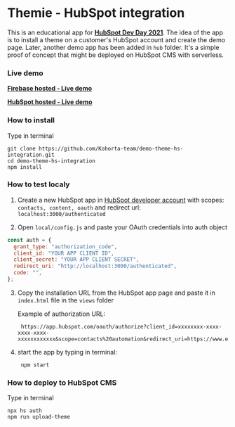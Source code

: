 # Themie - HubSpot integration

This is an educational app for **[HubSpot Dev Day 2021](https://events.hubspot.com/events/details/hubspot-hubspot-global-presents-developer-day-2021/)**. The idea of the app is to install a theme on a customer's HubSpot account and create the demo page.
Later, another demo app has been added in `hub` folder. It's a simple proof of concept that might be deployed on HubSpot CMS with serverless.

### Live demo

**[Firebase hosted - Live demo](https://theme-hs.web.app/)**

**[HubSpot hosted - Live demo](https://theme-loader.kohorta.co/)**

### How to install

Type in terminal

    git clone https://github.com/Kohorta-team/demo-theme-hs-integration.git
    cd demo-theme-hs-integration
    npm install

### How to test localy

1) Create a new HubSpot app in [HubSpot developer account](https://app.hubspot.com/signup/developers) with scopes: `contacts, content, oauth` and redirect url: `localhost:3000/authenticated`

2) Open `local/config.js` and paste your OAuth credentials into auth object

  ```javascript
  const auth = {
    grant_type: "authorization_code",
    client_id: "YOUR APP CLIENT ID",
    client_secret: "YOUR APP CLIENT SECRET",
    redirect_uri: "http://localhost:3000/authenticated",
    code: "",
  }; 
  ```

3) Copy the installation URL from the HubSpot app page and paste it in `index.html` file in the `views` folder

    Example of authorization URL:
  
        https://app.hubspot.com/oauth/authorize?client_id=xxxxxxxx-xxxx-xxxx-xxxx-xxxxxxxxxxxx&scope=contacts%20automation&redirect_uri=https://www.example.com/

4) start the app by typing in terminal:

        npm start
        
### How to deploy to HubSpot CMS

Type in terminal

    npx hs auth
    npm run upload-theme
